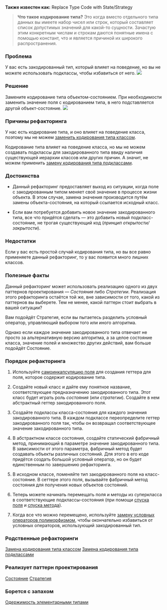 **Также известен как:** Replace Type Code with State/Strategy

>**Что такое кодирование типа?** Это когда вместо отдельного типа данных вы имеете набор чисел или строк, который составляет список допустимых значений для какой-то сущности. Зачастую этим конкретным числам и строкам даются понятные имена с помощью констант, что и является причиной их широкого распространения.

### Проблема
У вас есть закодированный тип, который влияет на поведение, но вы не можете использовать подклассы, чтобы избавиться от него.
![](images/RTCWSS_TRUBLE.png)

### Решение
Замените кодирование типа объектом-состоянием. При необходимости заменить значение поля с кодированием типа, в него подставляется другой объект-состояние.
![](images/RTCWSS.png)

### Причины рефакторинга
У нас есть кодирование типа, и оно влияет на поведение класса, поэтому мы не можем [заменить кодирования типа классом](https://refactoring.guru/ru/replace-type-code-with-class).

Кодирование типа влияет на поведение класса, но мы не можем создавать подклассы для закодированного типа ввиду наличия существующей иерархии классов или других причин. А значит, не можем применить [замену кодирования типа подклассами](https://refactoring.guru/ru/replace-type-code-with-subclasses).

### Достоинства
- Данный рефакторинг предоставляет выход из ситуации, когда поле с закодированным типом меняет своё значение в процессе жизни объекта. В этом случае, замена значения производится путём замены объекта-состояния, на который ссылается исходный класс.
    
- Если вам потребуется добавить новое значение закодированного типа, все что придётся сделать — это добавить новый подкласс-состояние, не трогая существующий код (_принцип открытости/закрытости_).
    

### Недостатки
Если у вас есть простой случай кодирования типа, но вы все равно применяете данный рефакторинг, то у вас появится много лишних классов.

### Полезные факты
Данный рефакторинг может использовать реализацию одного из двух паттернов проектирования — _Состояния_ либо _Стратегии_. Реализация этого рефакторинга остаётся той же, вне зависимости от того, какой из паттернов вы выберете. Тем не менее, какой паттерн стоит выбрать в вашей ситуации?

Вам подойдёт Стратегия, если вы пытаетесь разделить условный оператор, управляющий выбором того или иного алгоритма.

Однако если каждое значение закодированного типа отвечает не просто за альтернативную версию алгоритма, а за целое состояние класса, значение полей и множество других действий, вам больше подойдёт Состояние.

### Порядок рефакторинга
1. Используйте [самоинкапсуляцию поля](https://refactoring.guru/ru/self-encapsulate-field) для создания геттера для поля, которое содержит кодирование типа.
    
2. Создайте новый класс и дайте ему понятное название, соответствующее предназначению закодированного типа. Этот класс будет играть роль _состояния_ (или _стратегии_). Создайте в нем абстрактный геттер закодированного поля.
    
3. Создайте подклассы класса-состояния для каждого значения закодированного типа. В каждом подклассе переопределите геттер закодированного поля так, чтобы он возвращал соответствующее значение закодированного типа.
    
4. В абстрактном классе состояния, создайте статический фабричный метод, принимающий в параметре значение закодированного типа. В зависимости от этого параметра, фабричный метод будет создавать объекты различных состояний. Для этого в его коде придётся создать большой условный оператор, но он будет единственным по завершению рефакторинга.
    
5. В исходном классе, поменяйте тип закодированного поля на класс-состояние. В сеттере этого поля, вызывайте фабричный метод состояния для получения новых объектов состояний.
    
6. Теперь можете начинать перемещать поля и методы из суперкласса в соответствующие подклассы-состояния (при помощи [спуска поля](https://refactoring.guru/ru/push-down-field) и [спуска метода](https://refactoring.guru/ru/push-down-method)).
    
7. Когда все что можно перемещено, используйте [замену условных операторов полиморфизмом](https://refactoring.guru/ru/replace-conditional-with-polymorphism), чтобы окончательно избавиться от условных операторов, использующий закодированный тип.

### Родственные рефакторинги
[Замена кодирования типа классом](https://refactoring.guru/ru/replace-type-code-with-class)
[Замена кодирования типа подклассами](https://refactoring.guru/ru/replace-type-code-with-subclasses)

### Реализует паттерн проектирования
[Состояние](https://refactoring.guru/ru/design-patterns/state)
[Стратегия](https://refactoring.guru/ru/design-patterns/strategy)

### Борется с запахом
[Одержимость элементарными типами](https://refactoring.guru/ru/smells/primitive-obsession)
